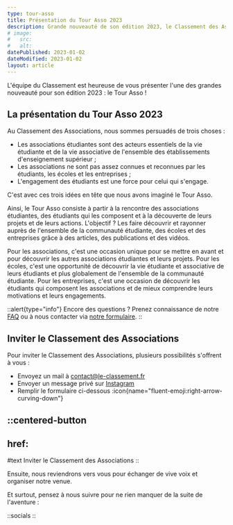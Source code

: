 ```yaml
---
type: tour-asso
title: Présentation du Tour Asso 2023
description: Grande nouveauté de son édition 2023, le Classement des Associations part à la rencontre des projets et des actions des associations étudiantes. L'objectif ? Les faire découvrir et rayonner auprès de l'ensemble de la communauté étudiante, des écoles et des entreprises.
# image:
#   src:
#   alt:
datePublished: 2023-01-02
dateModified: 2023-01-02
layout: article
---
```


L'équipe du Classement est heureuse de vous présenter l'une des grandes nouveauté pour son édition 2023 : le Tour Asso !

## La présentation du Tour Asso 2023

Au Classement des Associations, nous sommes persuadés de trois choses :

- Les associations étudiantes sont des acteurs essentiels de la vie étudiante et de la vie associative de l'ensemble des établissements d'enseignement supérieur ;
- Les associations ne sont pas assez connues et reconnues par les étudiants, les écoles et les entreprises ;
- L'engagement des étudiants est une force pour celui qui s'engage.

C'est avec ces trois idées en tête que nous avons imaginé le Tour Asso.

Ainsi, le Tour Asso consiste à partir à la rencontre des associations étudiantes, des étudiants qui les composent et à la découverte de leurs projets et de leurs actions. L'objectif ? Les faire découvrir et rayonner auprès de l'ensemble de la communauté étudiante, des écoles et des entreprises grâce à des articles, des publications et des vidéos.

Pour les associations, c'est une occasion unique pour se mettre en avant et pour découvrir les autres associations étudiantes et leurs projets. Pour les écoles, c'est une opportunité de découvrir la vie étudiante et associative de leurs étudiants et plus globalement de l'ensemble de la communauté étudiante. Pour les entreprises, c'est une occasion de découvrir les étudiants qui composent les associations et de mieux comprendre leurs motivations et leurs engagements.


::alert{type="info"}
Encore des questions ? Prenez connaissance de notre [FAQ](/faq) ou à nous contacter via [notre formulaire](/nous-contacter).
::

## Inviter le Classement des Associations

Pour inviter le Classement des Associations, plusieurs possibilités s'offrent à vous :

- Envoyez un mail à [contact@le-classement.fr](mailto:contact@le-classement.fr)
- Envoyer un message privé sur [Instagram](https://www.instagram.com/leclassementdesassociations/)
- Remplir le formulaire ci-dessous :icon{name="fluent-emoji:right-arrow-curving-down"}

::centered-button
---
href: 
---
#text
Inviter le Classement des Associations
::


Ensuite, nous reviendrons vers vous pour échanger de vive voix et organiser notre venue.


Et surtout, pensez à nous suivre pour ne rien manquer de la suite de l'aventure :

::socials
::

